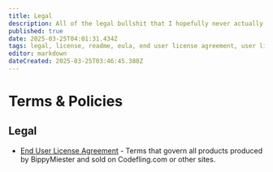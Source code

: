 ```yaml
---
title: Legal
description: All of the legal bullshit that I hopefully never actually have to use one day. Please don't be a dumb ass.
published: true
date: 2025-03-25T04:01:31.434Z
tags: legal, license, readme, eula, end user license agreement, user license agreement
editor: markdown
dateCreated: 2025-03-25T03:46:45.380Z
---
```


# Terms & Policies

## Legal

- [End User License Agreement](/legal/eula) - Terms that govern all products produced by BippyMiester and sold on Codefling.com or other sites.
